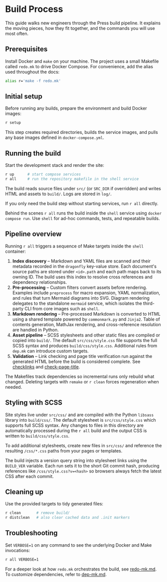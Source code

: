 # Build Process

This guide walks new engineers through the Press build pipeline. It explains the
moving pieces, how they fit together, and the commands you will use most often.

## Prerequisites

Install Docker and `make` on your machine. The project uses a small Makefile
called `redo.mk` to drive Docker Compose. For convenience, add the alias used
throughout the docs:

```bash
alias r='make -f redo.mk'
```

## Initial setup

Before running any builds, prepare the environment and build Docker images:

```bash
r setup
```

This step creates required directories, builds the service images, and pulls any
base images defined in `docker-compose.yml`.

## Running the build

Start the development stack and render the site:

```bash
r up      # start compose services
r all     # run the repository makefile in the shell service
```

The build reads source files under `src/` (or `SRC_DIR` if overridden) and
writes HTML and assets to `build/`. Logs are stored in `log/`.

If you only need the build step without starting services, run `r all` directly.

Behind the scenes `r all` runs the build inside the `shell` service using
`docker compose run`. Use `shell` for ad-hoc commands, tests, and
repeatable builds.

## Pipeline overview

Running `r all` triggers a sequence of Make targets inside the `shell`
container:

1. **Index discovery** – Markdown and YAML files are scanned and their metadata
   recorded in the `dragonfly` key-value store. Each document's source paths are
   stored under `<id>.path` and each path maps back to its owning ID. The build
   uses this index to resolve cross references and dependency relationships.
2. **Pre-processing** – Custom filters convert assets before rendering. Examples
   include `preprocess` for macro expansion, YAML normalization, and rules that
   turn Mermaid diagrams into SVG. Diagram rendering delegates to the
   standalone `mermaid` service, which isolates the third-party CLI from core
   images such as `shell`.
3. **Markdown rendering** – Pre-processed Markdown is converted to HTML using a
   shared template powered by `commonmark.py` and `Jinja2`. Table of contents
   generation, MathJax rendering, and cross-reference resolution are handled in
   Python.
4. **Asset pipeline** – SCSS stylesheets and other static files are compiled or
   copied into `build/`. The default `src/css/style.css` file supports the full
   SCSS syntax and produces `build/css/style.css`. Additional rules from
   `dep.mk` can introduce custom targets.
5. **Validation** – Link checking and page title verification run against the
   generated HTML before the build is considered complete. See
  [checklinks](../pie/check/checklinks.md) and
  [check-page-title](../pie/check/check-page-title.md).

The Makefiles track dependencies so incremental runs only rebuild what changed.
Deleting targets with `remake` or `r clean` forces regeneration when needed.

## Styling with SCSS

Site styles live under `src/css/` and are compiled with the Python `libsass`
library into `build/css/`. The default stylesheet is `src/css/style.css` which
supports full SCSS syntax. Any changes to files in this directory are
automatically processed during the `r all` build and the output CSS is written
to `build/css/style.css`.

To add additional stylesheets, create new files in `src/css/` and reference the
resulting `/css/*.css` paths from your pages or templates.

The build injects a version query string into stylesheet links using the
`BUILD_VER` variable. Each run sets it to the short Git commit hash,
producing references like `/css/style.css?v=<hash>` so browsers always
fetch the latest CSS after each commit.

## Cleaning up

Use the provided targets to tidy generated files:

```bash
r clean       # remove build/
r distclean   # also clear cached data and .init markers
```

## Troubleshooting

Set `VERBOSE=1` on any command to see the underlying Docker and Make
invocations:

```bash
r all VERBOSE=1
```

For a deeper look at how `redo.mk` orchestrates the build, see
[redo-mk.md](redo-mk.md). To customize dependencies, refer to
[dep-mk.md](dep-mk.md).
